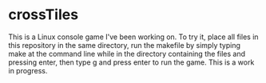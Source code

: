 # crossTiles

This is a Linux console game I've been working on.
To try it, place all files in this repository in the same directory, run the makefile by simply typing make at the command line while in the directory containing the files and pressing enter, then type g and press enter to run the game.
This is a work in progress.
